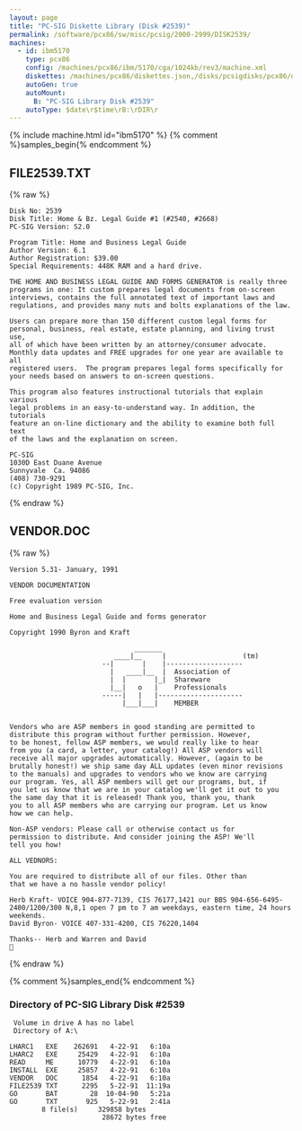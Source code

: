 ```yaml
---
layout: page
title: "PC-SIG Diskette Library (Disk #2539)"
permalink: /software/pcx86/sw/misc/pcsig/2000-2999/DISK2539/
machines:
  - id: ibm5170
    type: pcx86
    config: /machines/pcx86/ibm/5170/cga/1024kb/rev3/machine.xml
    diskettes: /machines/pcx86/diskettes.json,/disks/pcsigdisks/pcx86/diskettes.json
    autoGen: true
    autoMount:
      B: "PC-SIG Library Disk #2539"
    autoType: $date\r$time\rB:\rDIR\r
---
```


{% include machine.html id="ibm5170" %}
{% comment %}samples_begin{% endcomment %}

## FILE2539.TXT

{% raw %}
```
Disk No: 2539                                                           
Disk Title: Home & Bz. Legal Guide #1 (#2540, #2668)                    
PC-SIG Version: S2.0                                                    
                                                                        
Program Title: Home and Business Legal Guide                            
Author Version: 6.1                                                     
Author Registration: $39.00                                             
Special Requirements: 448K RAM and a hard drive.                        
                                                                        
THE HOME AND BUSINESS LEGAL GUIDE AND FORMS GENERATOR is really three   
programs in one: It custom prepares legal documents from on-screen      
interviews, contains the full annotated text of important laws and      
regulations, and provides many nuts and bolts explanations of the law.  
                                                                        
Users can prepare more than 150 different custom legal forms for        
personal, business, real estate, estate planning, and living trust use, 
all of which have been written by an attorney/consumer advocate.        
Monthly data updates and FREE upgrades for one year are available to all
registered users.  The program prepares legal forms specifically for    
your needs based on answers to on-screen questions.                     
                                                                        
This program also features instructional tutorials that explain various 
legal problems in an easy-to-understand way. In addition, the tutorials 
feature an on-line dictionary and the ability to examine both full text 
of the laws and the explanation on screen.                              
                                                                        
PC-SIG                                                                  
1030D East Duane Avenue                                                 
Sunnyvale  Ca. 94086                                                    
(408) 730-9291                                                          
(c) Copyright 1989 PC-SIG, Inc.                                         
```
{% endraw %}

## VENDOR.DOC

{% raw %}
```
Version 5.31- January, 1991

VENDOR DOCUMENTATION

Free evaluation version

Home and Business Legal Guide and forms generator

Copyright 1990 Byron and Kraft

                               _______ 
                          ____|__     |                   (tm)
                       --|       |    |-------------------
                         |   ____|__  |  Association of
                         |  |       |_|  Shareware
                         |__|   o   |    Professionals
                       -----|   |   |---------------------
                            |___|___|    MEMBER


Vendors who are ASP members in good standing are permitted to
distribute this program without further permission. However,
to be honest, fellow ASP members, we would really like to hear
from you (a card, a letter, your catalog!) All ASP vendors will
receive all major upgrades automatically. However, (again to be
brutally honest!) we ship same day ALL updates (even minor revisions
to the manuals) and upgrades to vendors who we know are carrying 
our program. Yes, all ASP members will get our programs, but, if 
you let us know that we are in your catalog we'll get it out to you 
the same day that it is released! Thank you, thank you, thank
you to all ASP members who are carrying our program. Let us know
how we can help.

Non-ASP vendors: Please call or otherwise contact us for
permission to distribute. And consider joining the ASP! We'll
tell you how!

ALL VEDNORS:

You are required to distribute all of our files. Other than
that we have a no hassle vendor policy! 

Herb Kraft- VOICE 904-877-7139, CIS 76177,1421 our BBS 904-656-6495-
2400/1200/300 N,8,1 open 7 pm to 7 am weekdays, eastern time, 24 hours
weekends.
David Byron- VOICE 407-331-4200, CIS 76220,1404

Thanks-- Herb and Warren and David

```
{% endraw %}

{% comment %}samples_end{% endcomment %}

### Directory of PC-SIG Library Disk #2539

     Volume in drive A has no label
     Directory of A:\

    LHARC1   EXE    262691   4-22-91   6:10a
    LHARC2   EXE     25429   4-22-91   6:10a
    READ     ME      10779   4-22-91   6:10a
    INSTALL  EXE     25857   4-22-91   6:10a
    VENDOR   DOC      1854   4-22-91   6:10a
    FILE2539 TXT      2295   5-22-91  11:19a
    GO       BAT        28  10-04-90   5:21a
    GO       TXT       925   5-22-91   2:41a
            8 file(s)     329858 bytes
                           28672 bytes free
